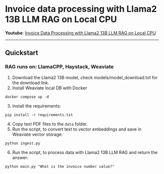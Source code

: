 # Invoice data processing with Llama2 13B LLM RAG on Local CPU


**Youtube**: <a href="https://www.youtube.com/watch?v=XuvdgCuydsM" target="_blank">Invoice Data Processing with Llama2 13B LLM RAG on Local CPU</a>

___

## Quickstart

### RAG runs on: LlamaCPP, Haystack, Weaviate

1. Download the Llama2 13B model, check models/model_download.txt for the download link.
2. Install Weaviate local DB with Docker

`docker compose up -d`
   
3. Install the requirements: 

`pip install -r requirements.txt`

4. Copy text PDF files to the `data` folder.
5. Run the script, to convert text to vector embeddings and save in Weaviate vector storage: 

`python ingest.py`

6. Run the script, to process data with Llama2 13B LLM RAG and return the answer: 

`python main.py "What is the invoice number value?"`
